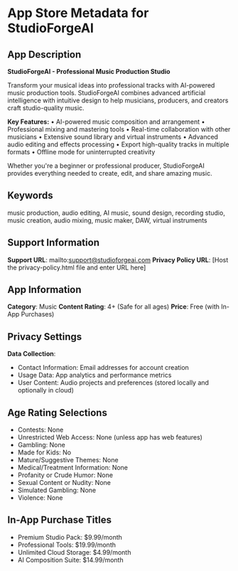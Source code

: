 # App Store Metadata for StudioForgeAI

## App Description
**StudioForgeAI - Professional Music Production Studio**

Transform your musical ideas into professional tracks with AI-powered music production tools. StudioForgeAI combines advanced artificial intelligence with intuitive design to help musicians, producers, and creators craft studio-quality music.

**Key Features:**
• AI-powered music composition and arrangement
• Professional mixing and mastering tools
• Real-time collaboration with other musicians
• Extensive sound library and virtual instruments
• Advanced audio editing and effects processing
• Export high-quality tracks in multiple formats
• Offline mode for uninterrupted creativity

Whether you're a beginner or professional producer, StudioForgeAI provides everything needed to create, edit, and share amazing music.

## Keywords
music production, audio editing, AI music, sound design, recording studio, music creation, audio mixing, music maker, DAW, virtual instruments

## Support Information
**Support URL**: mailto:support@studioforgeai.com
**Privacy Policy URL**: [Host the privacy-policy.html file and enter URL here]

## App Information
**Category**: Music
**Content Rating**: 4+ (Safe for all ages)
**Price**: Free (with In-App Purchases)

## Privacy Settings
**Data Collection**: 
- Contact Information: Email addresses for account creation
- Usage Data: App analytics and performance metrics  
- User Content: Audio projects and preferences (stored locally and optionally in cloud)

## Age Rating Selections
- Contests: None
- Unrestricted Web Access: None (unless app has web features)
- Gambling: None
- Made for Kids: No
- Mature/Suggestive Themes: None
- Medical/Treatment Information: None
- Profanity or Crude Humor: None
- Sexual Content or Nudity: None
- Simulated Gambling: None
- Violence: None

## In-App Purchase Titles
- Premium Studio Pack: $9.99/month
- Professional Tools: $19.99/month  
- Unlimited Cloud Storage: $4.99/month
- AI Composition Suite: $14.99/month